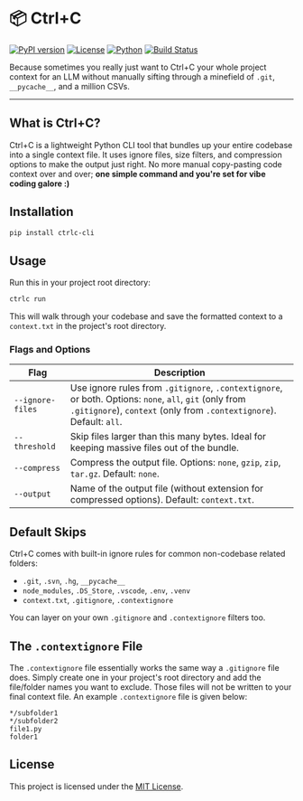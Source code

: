 # 📦 Ctrl+C

[![PyPI version](https://img.shields.io/pypi/v/ctrlc-cli?color=blue&style=flat-square)](https://pypi.org/project/ctrlc-cli/)
[![License](https://img.shields.io/github/license/askadvaith/ctrl-c?style=flat-square)](LICENSE)
[![Python](https://img.shields.io/pypi/pyversions/ctrlc-cli?style=flat-square)](https://pypi.org/project/ctrlc-cli/)
[![Build Status](https://img.shields.io/badge/build-passing-brightgreen?style=flat-square)](https://pypi.org/project/ctrlc-cli/)


Because sometimes you really just want to Ctrl+C your whole project context for an LLM without manually sifting through a minefield of `.git`, `__pycache__`, and a million CSVs.

---

## What is Ctrl+C?

Ctrl+C is a lightweight Python CLI tool that bundles up your entire codebase into a single context file. It uses ignore files, size filters, and compression options to make the output just right. No more manual copy-pasting code context over and over; **one simple command and you're set for vibe coding galore :)**
<br/>
## Installation

```bash
pip install ctrlc-cli
```
## Usage
Run this in your project root directory:
```bash
ctrlc run
```
This will walk through your codebase and save the formatted context to a `context.txt` in the project's root directory.

### Flags and Options

| Flag             | Description                                                                                                              |
| ----------------------- | ------------------------------------------------------------------------------------------------------------------------ |
| `--ignore-files`        | Use ignore rules from `.gitignore`, `.contextignore`, or both. Options: `none`, `all`, `git` (only from `.gitignore`), `context` (only from `.contextignore`). Default: `all`. |
| `--threshold`           | Skip files larger than this many bytes. Ideal for keeping massive files out of the bundle.                               |
| `--compress`            | Compress the output file. Options: `none`, `gzip`, `zip`, `tar.gz`. Default: `none`.                                     |
| `--output`              | Name of the output file (without extension for compressed options). Default: `context.txt`.                              |

## Default Skips
Ctrl+C comes with built-in ignore rules for common non-codebase related folders:

- `.git`, `.svn`, `.hg`, `__pycache__`
- `node_modules`, `.DS_Store`, `.vscode`, `.env`, `.venv`
- `context.txt`, `.gitignore`, `.contextignore`

You can layer on your own `.gitignore` and `.contextignore` filters too.

## The `.contextignore` File
The `.contextignore` file essentially works the same way a `.gitignore` file does. Simply create one in your project's root directory and add the file/folder names you want to exclude. Those files will not be written to your final context file. An example `.contextignore` file is given below:
```
*/subfolder1
*/subfolder2
file1.py
folder1
```

## License
This project is licensed under the [MIT License](https://github.com/askadvaith/Ctrl-C/blob/main/LICENSE).
